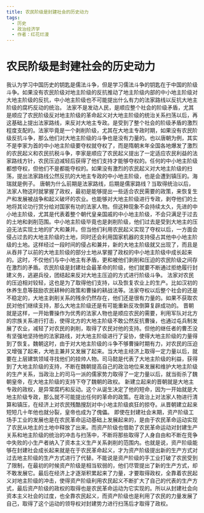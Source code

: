 ```yaml
---
title: 农民阶级是封建社会的历史动力
tags: 
  - 历史
  - 政治经济学
  - 作者：红花烂漫
---
```


# 农民阶级是封建社会的历史动力

我认为学习中国历史的钥匙是儒法斗争，但是学习儒法斗争的钥匙在于中国的阶级斗争。如果没有农民阶级对地主阶级的反抗推动了地主阶级内部的中小地主阶级对大地主阶级的反抗，中小地主阶级也不可能提出什么有力的法家路线以反抗大地主阶级的腐朽反动的统治。
法家不是发动人民，是顺应整个社会的阶级矛盾，尤其是顺应了农民阶级反对地主阶级的革命起义对大地主阶级的统治关系扫荡以后，再这基础上提出法家路线，来反对大地主专政。是受到了整个社会的阶级矛盾的激烈程度支配的。法家毕竟是一个剥削阶级，尤其在大地主专政时期，如果没有农民阶级反抗斗争，那么他们对大地主阶级的斗争也是没有力量的。也以唐朝为例，其实不是李家为首的中小地主阶级要夺权就夺权了，而是隋朝末年全国各地爆发了激烈的农民起义和农民抗税斗争，李家是顺应了农民起义提出了一定适应农民利益的法家路线方针，农民压迫减轻后获得了他们支持才能够夺权的。任何的中小地主阶级都想夺权，但他们不是都能夺权的。如果没有激烈的农民起义对大地主阶级的扫荡，提出法家路线公然反抗的大地主专政的中小地主阶级，也是会遭到镇压的。海瑞就是例子。
唐朝为什么前期是法家路线，后期是儒家路线？当取得统治以后，法家人物这时就掌握了政权，最初是能够提出一些适合农民需要的政策，来恢复生产和发展被战争和起义破坏的农业。也能够对大地主阶级进行专政，剥夺他们的土地将其论功行赏分给对国家有功的法家人物。但这种现象不会持续太久，先进的中小地主阶级，尤其是代表着整个朝代皇亲国戚的中小地主阶级，不会只满足于过去的土地和剥削范围。中小地主阶级毕竟也是剥削阶级，他们过去是受到大地主的压迫无法实现土地的扩大和兼并。但当他们利用农民起义实现了夺权以后，一方面会侵占过去的大地主阶级的土地，同时还会利用国家机器的支持侵占其他中小地主阶级的土地。这样经过一段时间的侵占和兼并，新的大地主阶级就又出现了，而且是从吞并了以前的大地主阶级的部分土地从掌握了政权的中小地主阶级中成长起来的。这时，不仅他们与中小地主有矛盾，更和被他们剥削和压迫的农民阶级之间存在激烈的矛盾。农民阶级是封建社会最革命的阶级，他们就要不断通过拒绝履行封建义务，逃避兵役，团结起来反对大地主压迫的方式进行阶级斗争。
法家对农民的压迫相对较轻，这也是为了取得他们支持，以及恢复农业上的生产。比如汉初的休养生息等鼓励农民耕种的政策和曹操的耕战法等。法家夺权以后整个社会的还是不稳定的，大地主剥削关系的残余仍然存在，他们还是很有力量的。如果不获取农民对他们继续支持，那么大地主阶级还是有可能重新反攻倒算复辟成功的。
晋朝就是这样，一开始曹操作为优秀的法家人物也是顺应农民的需要，利用军队对北方的宗族关系进行打击，使得北方的大地主阶级不敢公然反抗曹操，也通过屯兵制发展了农业，减轻了对农民的剥削，取得了农民对他的支持。但他的继任者的曹丕没有坚强地坚持他的法家路线，对大地主阶级进行了妥协，使得大地主阶级的力量得到了恢复。魏朝这时，由于对大地主阶级的斗争不够曹操时期有力，对农民的压迫又增强了起来，大地主兼并又发展了起来。当大地主经济上取得一定力量以后，就要在上层建筑领域寻找他们的挂帅人物。司马懿是代表了大地主阶级的利益，获得到了大地主阶级的支持，不断在魏朝提高自己的政治地位来发展和维护大地主阶级的生产关系，当政治上的司马一派的儒家势力取得了一定力量以后，就当街杀了魏朝皇帝，在大地主阶级的支持下夺了魏朝的政权。
新建立起来的晋朝就是大地主专政的政权，是异常腐朽和反动。这个从诞生决定了他的短命，因为一开始就是大地主阶级专政，那么就不可能提出任何的革命的政策。在政治上对法家人物进行清算和镇压，在经济上对农民残酷搜刮对中小地主阶级疯狂的掠夺。从晋朝建立起来短短几十年他也就分裂，皇帝也成为了傀儡。
即使在封建社会末期，资产阶级工场手工业的发展也是在农民革命运动基础上发展起来的，是由于农民革命运动实现了农民从地主的土地中释放了出来。而资产阶级也借助了农民革命运动对封建生产关系和地主阶级的统治的冲击与扫荡中，不断将那些取得了人身自由和不断在竞争中失败的小生产者纳入了资本主义生产关系剥削的范围内。也就是说，资产阶级能够在封建社会成长起来就是在于农民革命起义，才为资产阶级提出新的生产方式对过去地主阶级的生产方式进行了代替。不能说是资产阶级的手工业打破了农民受到了限制，在最初的时候资产阶级是相当软弱的，他们尽管提出了新的生产方式，却不敢发展它。最后在经济上才逐渐积累起来了力量，才要取得政权，全靠着农民起义对地主阶级的冲击，使得资产阶级利用农民起义不断扩大了自己的代表的生产方式，最后资产阶级的政权的取得也是农民革命运动为它实现的。所以从封建社会向资本主义社会的过度，也全靠农民起义，而资产阶级也是利用了农民的力量发展了自己，取得了这个运动的领导权对封建势力进行扫荡后才取得了政权。
